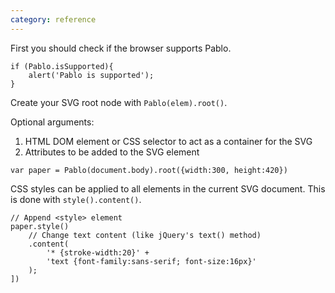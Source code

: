 ```yaml
---
category: reference
---
```

   

First you should check if the browser supports Pablo.

    if (Pablo.isSupported){
        alert('Pablo is supported');
    }


Create your SVG root node with `Pablo(elem).root()`.

Optional arguments:

1. HTML DOM element or CSS selector to act as a container for the SVG
2. Attributes to be added to the SVG element

`var paper = Pablo(document.body).root({width:300, height:420})`

CSS styles can be applied to all elements in the current SVG document.
This is done with `style().content()`. 

    // Append <style> element
    paper.style()
        // Change text content (like jQuery's text() method)
        .content(
            '* {stroke-width:20}' +
            'text {font-family:sans-serif; font-size:16px}'
        );
    ])